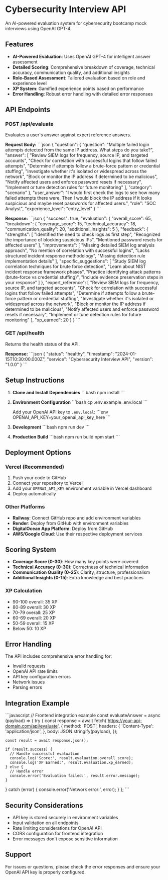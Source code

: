 # Cybersecurity Interview API

An AI-powered evaluation system for cybersecurity bootcamp mock interviews using OpenAI GPT-4.

## Features

- **AI-Powered Evaluation**: Uses OpenAI GPT-4 for intelligent answer assessment
- **Detailed Scoring**: Comprehensive breakdown of coverage, technical accuracy, communication quality, and additional insights
- **Role-Based Assessment**: Tailored evaluation based on role and experience level
- **XP System**: Gamified experience points based on performance
- **Error Handling**: Robust error handling with detailed error responses

## API Endpoints

### POST /api/evaluate

Evaluates a user's answer against expert reference answers.

**Request Body:**
\`\`\`json
{
  "question": {
    "question": "Multiple failed login attempts detected from the same IP address. What steps do you take?",
    "answer": [
      "Review SIEM logs for frequency, source IP, and targeted accounts",
      "Check for correlation with successful logins that follow failed attempts",
      "Determine if attempts follow a brute-force pattern or credential stuffing",
      "Investigate whether it's isolated or widespread across the network",
      "Block or monitor the IP address if determined to be malicious",
      "Notify affected users and enforce password resets if necessary",
      "Implement or tune detection rules for future monitoring"
    ],
    "category": "scenario"
  },
  "user_answer": "I would first check the logs to see how many failed attempts there were. Then I would block the IP address if it looks suspicious and maybe reset passwords for affected users.",
  "role": "SOC Analyst",
  "experience_level": "entry_level"
}
\`\`\`

**Response:**
\`\`\`json
{
  "success": true,
  "evaluation": {
    "overall_score": 65,
    "breakdown": {
      "coverage_score": 15,
      "technical_accuracy": 18,
      "communication_quality": 20,
      "additional_insights": 5
    },
    "feedback": {
      "strengths": [
        "Identified the need to check logs as first step",
        "Recognized the importance of blocking suspicious IPs",
        "Mentioned password resets for affected users"
      ],
      "improvements": [
        "Missing detailed SIEM log analysis approach",
        "No mention of correlation with successful logins",
        "Lacks structured incident response methodology",
        "Missing detection rule implementation details"
      ],
      "specific_suggestions": [
        "Study SIEM log correlation techniques for brute force detection",
        "Learn about NIST incident response framework phases",
        "Practice identifying attack patterns (brute-force vs credential stuffing)",
        "Include evidence preservation steps in your response"
      ]
    },
    "expert_reference": [
      "Review SIEM logs for frequency, source IP, and targeted accounts",
      "Check for correlation with successful logins that follow failed attempts",
      "Determine if attempts follow a brute-force pattern or credential stuffing",
      "Investigate whether it's isolated or widespread across the network",
      "Block or monitor the IP address if determined to be malicious",
      "Notify affected users and enforce password resets if necessary",
      "Implement or tune detection rules for future monitoring"
    ],
    "xp_earned": 20
  }
}
\`\`\`

### GET /api/health

Returns the health status of the API.

**Response:**
\`\`\`json
{
  "status": "healthy",
  "timestamp": "2024-01-15T10:30:00.000Z",
  "service": "Cybersecurity Interview API",
  "version": "1.0.0"
}
\`\`\`

## Setup Instructions

1. **Clone and Install Dependencies**
   \`\`\`bash
   npm install
   \`\`\`

2. **Environment Configuration**
   \`\`\`bash
   cp .env.example .env.local
   \`\`\`
   
   Add your OpenAI API key to `.env.local`:
   \`\`\`env
   OPENAI_API_KEY=your_openai_api_key_here
   \`\`\`

3. **Development**
   \`\`\`bash
   npm run dev
   \`\`\`

4. **Production Build**
   \`\`\`bash
   npm run build
   npm start
   \`\`\`

## Deployment Options

### Vercel (Recommended)
1. Push your code to GitHub
2. Connect your repository to Vercel
3. Add your `OPENAI_API_KEY` environment variable in Vercel dashboard
4. Deploy automatically

### Other Platforms
- **Railway**: Connect GitHub repo and add environment variables
- **Render**: Deploy from GitHub with environment variables
- **DigitalOcean App Platform**: Deploy from GitHub
- **AWS/Google Cloud**: Use their respective deployment services

## Scoring System

- **Coverage Score (0-30)**: How many key points were covered
- **Technical Accuracy (0-30)**: Correctness of technical information
- **Communication Quality (0-25)**: Clarity, structure, professionalism
- **Additional Insights (0-15)**: Extra knowledge and best practices

### XP Calculation
- 90-100 overall: 35 XP
- 80-89 overall: 30 XP
- 70-79 overall: 25 XP
- 60-69 overall: 20 XP
- 50-59 overall: 15 XP
- Below 50: 10 XP

## Error Handling

The API includes comprehensive error handling for:
- Invalid requests
- OpenAI API rate limits
- API key configuration errors
- Network issues
- Parsing errors

## Integration Example

\`\`\`javascript
// Frontend integration example
const evaluateAnswer = async (payload) => {
  try {
    const response = await fetch('https://your-api-domain.com/api/evaluate', {
      method: 'POST',
      headers: {
        'Content-Type': 'application/json',
      },
      body: JSON.stringify(payload),
    });
    
    const result = await response.json();
    
    if (result.success) {
      // Handle successful evaluation
      console.log('Score:', result.evaluation.overall_score);
      console.log('XP Earned:', result.evaluation.xp_earned);
    } else {
      // Handle error
      console.error('Evaluation failed:', result.error.message);
    }
  } catch (error) {
    console.error('Network error:', error);
  }
};
\`\`\`

## Security Considerations

- API key is stored securely in environment variables
- Input validation on all endpoints
- Rate limiting considerations for OpenAI API
- CORS configuration for frontend integration
- Error messages don't expose sensitive information

## Support

For issues or questions, please check the error responses and ensure your OpenAI API key is properly configured.
